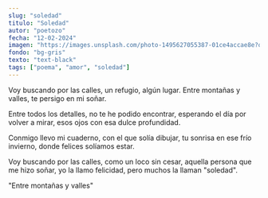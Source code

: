 ```yaml
---
slug: "soledad"
titulo: "Soledad"
autor: "poetozo"
fecha: "12-02-2024"
imagen: "https://images.unsplash.com/photo-1495627055387-01ce4accae8e?q=80&w=1471&auto=format&fit=crop&ixlib=rb-4.0.3&ixid=M3wxMjA3fDB8MHxwaG90by1wYWdlfHx8fGVufDB8fHx8fA%3D%3D"
fondo: "bg-gris"
texto: "text-black"
tags: ["poema", "amor", "soledad"]
---
```

Voy buscando por las calles,
un refugio, algún lugar.
Entre montañas y valles,
te persigo en mi soñar.

Entre todos los detalles,
no te he podido encontrar,
esperando el día por volver a mirar,
esos ojos con esa dulce profundidad.

Conmigo llevo mi cuaderno,
con el que solía dibujar,
tu sonrisa en ese frío invierno,
donde felices solíamos estar. 

Voy buscando por las calles,
como un loco sin cesar,
aquella persona que me hizo soñar,
yo la llamo felicidad,
pero muchos la llaman "soledad".

"Entre montañas y valles"




